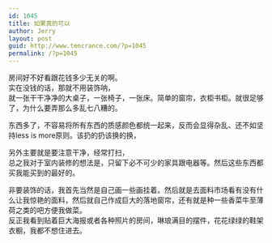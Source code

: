 ```yaml
---
id: 1045
title: 如果真的可以
author: Jerry
layout: post
guid: http://www.tencrance.com/?p=1045
permalink: /?p=1045
---
```

房间好不好看跟花钱多少无关的啊。  
实在没钱的话，那就不用装饰呐，  
就一张干干净净的大桌子，一张椅子，一张床。简单的窗帘，衣柜书柜。就很足够了，为什么要弄那么多乱七八糟的。

东西多了，不容易将所有东西的质感颜色都统一起来，反而会显得杂乱、还不如坚持less is more原则。该扔的扔该换的换，

另外主要就是要注意干净，经常打扫，  
总之我对于室内装修的想法是，只留下必不可少的家具跟电器等。然后这些东西都买我能买到的最好的。

非要装饰的话，我首先当然是自己画一些画挂着。然后就是去面料市场看有没有什么让我惊艳的面料，然后就自己作成巨大的落地窗帘，还有就是种一些香菜牛至薄荷之类的吧方便我做菜。  
反正我看到贴着巨大海报或者各种照片的房间，琳琅满目的摆件，花花绿绿的鞋架衣橱，我都不想住进去。